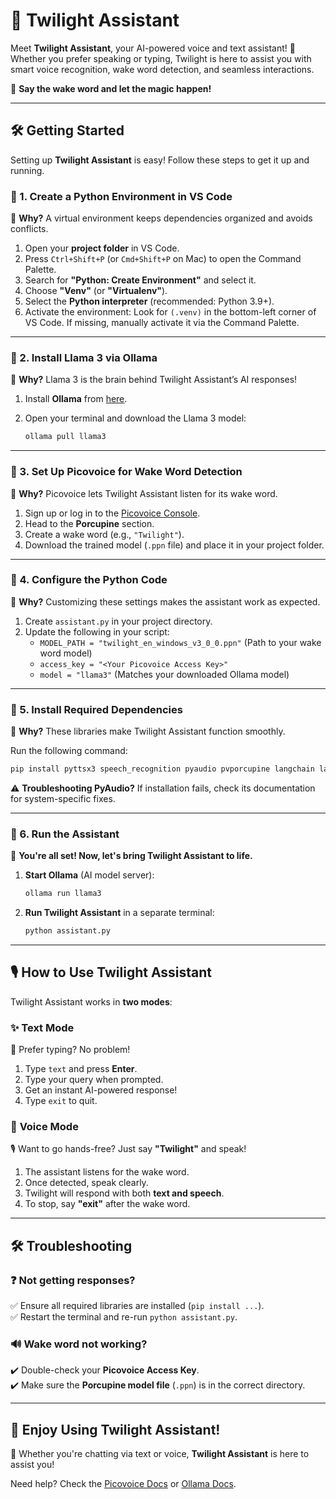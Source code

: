 

# 🌙 Twilight Assistant  

Meet **Twilight Assistant**, your AI-powered voice and text assistant! 🚀 Whether you prefer speaking or typing, Twilight is here to assist you with smart voice recognition, wake word detection, and seamless interactions.  

🎤 **Say the wake word and let the magic happen!**  

---

## 🛠️ Getting Started  

Setting up **Twilight Assistant** is easy! Follow these steps to get it up and running.  

### 🔹 1. Create a Python Environment in VS Code  

📌 **Why?** A virtual environment keeps dependencies organized and avoids conflicts.  

1. Open your **project folder** in VS Code.  
2. Press `Ctrl+Shift+P` (or `Cmd+Shift+P` on Mac) to open the Command Palette.  
3. Search for **"Python: Create Environment"** and select it.  
4. Choose **"Venv"** (or **"Virtualenv"**).  
5. Select the **Python interpreter** (recommended: Python 3.9+).  
6. Activate the environment: Look for `(.venv)` in the bottom-left corner of VS Code. If missing, manually activate it via the Command Palette.  

---

### 🔹 2. Install Llama 3 via Ollama  

📌 **Why?** Llama 3 is the brain behind Twilight Assistant’s AI responses!  

1. Install **Ollama** from [here](https://ollama.ai/).  
2. Open your terminal and download the Llama 3 model:  

   ```bash
   ollama pull llama3
   ```

---

### 🔹 3. Set Up Picovoice for Wake Word Detection  

📌 **Why?** Picovoice lets Twilight Assistant listen for its wake word.  

1. Sign up or log in to the [Picovoice Console](https://console.picovoice.ai/).  
2. Head to the **Porcupine** section.  
3. Create a wake word (e.g., `"Twilight"`).  
4. Download the trained model (`.ppn` file) and place it in your project folder.  

---

### 🔹 4. Configure the Python Code  

📌 **Why?** Customizing these settings makes the assistant work as expected.  

1. Create `assistant.py` in your project directory.  
2. Update the following in your script:  
   - `MODEL_PATH = "twilight_en_windows_v3_0_0.ppn"` (Path to your wake word model)  
   - `access_key = "<Your Picovoice Access Key>"`  
   - `model = "llama3"` (Matches your downloaded Ollama model)  

---

### 🔹 5. Install Required Dependencies  

📌 **Why?** These libraries make Twilight Assistant function smoothly.  

Run the following command:  

```bash
pip install pyttsx3 speech_recognition pyaudio pvporcupine langchain langchain_ollama
```

⚠️ **Troubleshooting PyAudio?** If installation fails, check its documentation for system-specific fixes.  

---

### 🔹 6. Run the Assistant  

📌 **You're all set! Now, let's bring Twilight Assistant to life.**  

1. **Start Ollama** (AI model server):  

   ```bash
   ollama run llama3
   ```

2. **Run Twilight Assistant** in a separate terminal:  

   ```bash
   python assistant.py
   ```

---

## 🎙️ How to Use Twilight Assistant  

Twilight Assistant works in **two modes**:  

### ✨ **Text Mode**  
💬 Prefer typing? No problem!  

1. Type `text` and press **Enter**.  
2. Type your query when prompted.  
3. Get an instant AI-powered response!  
4. Type `exit` to quit.  

### 🎤 **Voice Mode**  
🎙️ Want to go hands-free? Just say **"Twilight"** and speak!  

1. The assistant listens for the wake word.  
2. Once detected, speak clearly.  
3. Twilight will respond with both **text and speech**.  
4. To stop, say **"exit"** after the wake word.  

---

## 🛠️ Troubleshooting  

### ❓ **Not getting responses?**  
✅ Ensure all required libraries are installed (`pip install ...`).  
✅ Restart the terminal and re-run `python assistant.py`.  

### 🔊 **Wake word not working?**  
✔️ Double-check your **Picovoice Access Key**.  
✔️ Make sure the **Porcupine model file** (`.ppn`) is in the correct directory.  

---

## 🎉 Enjoy Using Twilight Assistant!  

🚀 Whether you're chatting via text or voice, **Twilight Assistant** is here to assist you!  

Need help? Check the [Picovoice Docs](https://picovoice.ai/docs/) or [Ollama Docs](https://ollama.ai/).  

